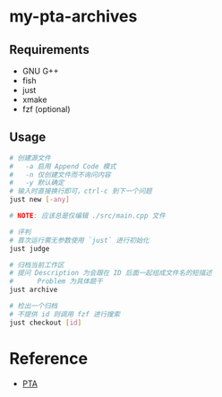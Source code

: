 # my-pta-archives

## Requirements

- GNU G++
- fish
- just
- xmake
- fzf (optional)

## Usage

```sh
# 创建源文件
#   -a 启用 Append Code 模式
#   -n 仅创建文件而不询问内容
#   -y 默认确定
# 输入时直接换行即可，ctrl-c 到下一个问题
just new [-any]

# NOTE: 应该总是仅编辑 ./src/main.cpp 文件

# 评判
# 首次运行需无参数使用 `just` 进行初始化
just judge

# 归档当前工作区
# 提问 Description 为会跟在 ID 后面一起组成文件名的短描述
#      Problem 为具体题干
just archive

# 检出一个归档
# 不提供 id 则调用 fzf 进行搜索
just checkout [id]
```

# Reference

- [PTA](https://pintia.cn)
